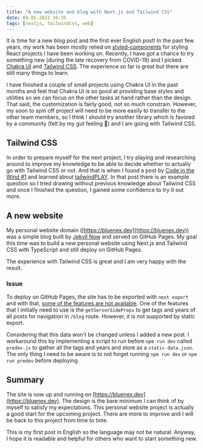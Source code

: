 ```yaml
---
title: "A new website and blog with Next.js and Tailwind CSS"
date: 09-05-2022 16:35
tags: [nextjs, tailwindcss, web]
---
```


It is time for a new blog post and the first ever English post! In the past few years, my work has been mostly relied on [styled-components]([https://](https://styled-components.com/)) for styling React projects I have been working on. Recently, I have got a chance to try something new (during the late recovery from COVID-19) and I picked [Chakra UI](https://chakra-ui.com/) and [Tailwind CSS](https://tailwindcss.com/). The experience so far is great but there are still many things to learn.

I have finished a couple of small projects using Chakra UI in the past months and feel that Chakra UI is so good at providing base styles and utilities so we can focus on the other tasks at hand rather than the design. That said, the customization is fairly good, not so much constrain. However, my soon to spin off project will need to be more easily to transfer to the other team members, so I think I should try another library which is favored by a community (felt by my gut feeling 😬) and I am going with Tailwind CSS.

## Tailwind CSS

In order to prepare myself for the next project, I try playing and researching around to improve my knowledge to be able to decide whether to actually go with Tailwind CSS or not. And that is when I found a post by [Code in the Wind #1](https://www.facebook.com/events/5398524660192656/?post_id=5402035836508205&view=permalink) and learned about [tailwindPLAY](https://play.tailwindcss.com/). In that post there is an example question so I tried drawing without previous knowledge about Tailwind CSS and once I finished the question, I gained some confidence to try it out more.

## A new website

My personal website domain ([https://bluenex.dev](https://bluenex.dev)) was a simple blog built by [Jekyll Now](https://github.com/barryclark/jekyll-now) and served on GitHub Pages. My goal this time was to build a new personal website using Next.js and Tailwind CSS with TypeScript and still deploy on GitHub Pages.

The experience with Tailwind CSS is great and I am very happy with the result.

### Issue

To deploy on GitHub Pages, the site has to be exported with `next export` and with that, [some of the features are not available](https://nextjs.org/docs/advanced-features/static-html-export). One of the features that I initially need to use is the `getServerSideProps` to get tags and years of all posts for navigation in `/blog` route. However, it is not supported by static export.

Considering that this data won't be changed unless I added a new post. I workaround this by implementing a script to run before `npm run dev` called `predev.js` to gather all the tags and years and store as a `static-data.json`. The only thing I need to be aware is to not forget running `npm run dev` or `npm run predev` before deploying.

## Summary

The site is now up and running on [https://bluenex.dev](https://bluenex.dev). The design is the bare minimum I can think of by myself to satisfy my expectations. This personal website project is actually a good start for the upcoming project. There are more to improve and I will be back to this project from time to time.

This is my first post in English so the language may not be natural. Anyway, I hope it is readable and helpful for others who want to start something new.